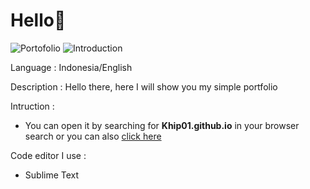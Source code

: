 # Hello👋

<img src="https://img.shields.io/badge/Type-Portofolio-purple?logo=files&logoColor=white" alt="Portofolio"> <img src="https://img.shields.io/badge/-Introduction-red" alt="Introduction">

Language : Indonesia/English

Description : Hello there, here I will show you my simple portfolio
  
Intruction :
- You can open it by searching for **Khip01.github.io** in your browser search or you can also [click here](https://Khip01.github.io "My Portofolio")

Code editor I use :
- Sublime Text
